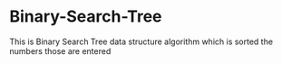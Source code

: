 # Binary-Search-Tree
This is Binary Search Tree data structure algorithm which is sorted the numbers those are entered
